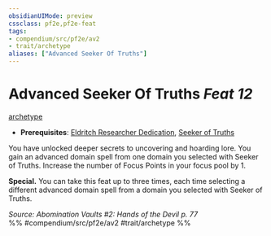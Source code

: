 ```yaml
---
obsidianUIMode: preview
cssclass: pf2e,pf2e-feat
tags:
- compendium/src/pf2e/av2
- trait/archetype
aliases: ["Advanced Seeker Of Truths"]
---
```

# Advanced Seeker Of Truths  *Feat 12*  
[archetype](archetype.md "Archetype Feat Trait")  

- **Prerequisites**: [Eldritch Researcher Dedication](eldritch-researcher-dedication-av2.md), [Seeker of Truths](seeker-of-truths-av2.md)

You have unlocked deeper secrets to uncovering and hoarding lore. You gain an advanced domain spell from one domain you selected with Seeker of Truths. Increase the number of Focus Points in your focus pool by 1.

**Special.** You can take this feat up to three times, each time selecting a different advanced domain spell from a domain you selected with Seeker of Truths.

*Source: Abomination Vaults #2: Hands of the Devil p. 77*  
%% #compendium/src/pf2e/av2 #trait/archetype %%